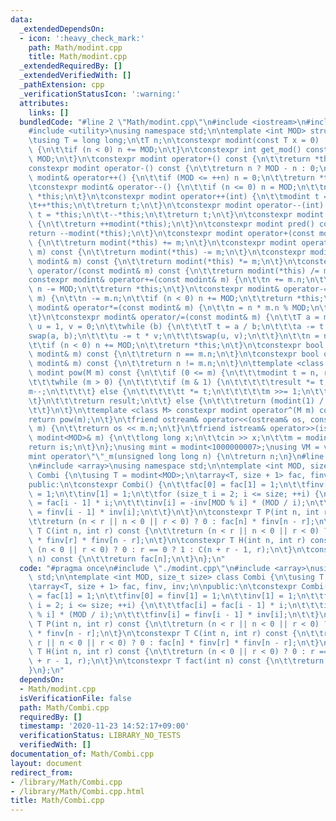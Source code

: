 ```yaml
---
data:
  _extendedDependsOn:
  - icon: ':heavy_check_mark:'
    path: Math/modint.cpp
    title: Math/modint.cpp
  _extendedRequiredBy: []
  _extendedVerifiedWith: []
  _pathExtension: cpp
  _verificationStatusIcon: ':warning:'
  attributes:
    links: []
  bundledCode: "#line 2 \"Math/modint.cpp\"\n#include <iostream>\n#include <vector>\n\
    #include <utility>\nusing namespace std;\n\ntemplate <int MOD> struct modint {\n\
    \tusing T = long long;\n\tT n;\n\tconstexpr modint(const T x = 0) : n(x % MOD)\
    \ {\n\t\tif (n < 0) n += MOD;\n\t}\n\tconstexpr int get_mod() const {\n\t\treturn\
    \ MOD;\n\t}\n\tconstexpr modint operator+() const {\n\t\treturn *this;\n\t}\n\t\
    constexpr modint operator-() const {\n\t\treturn n ? MOD - n : 0;\n\t}\n\tconstexpr\
    \ modint& operator++() {\n\t\tif (MOD <= ++n) n = 0;\n\t\treturn *this;\n\t}\n\
    \tconstexpr modint& operator--() {\n\t\tif (n <= 0) n = MOD;\n\t\tn--;\n\t\treturn\
    \ *this;\n\t}\n\tconstexpr modint operator++(int) {\n\t\tmodint t = *this;\n\t\
    \t++*this;\n\t\treturn t;\n\t}\n\tconstexpr modint operator--(int) {\n\t\tmodint\
    \ t = *this;\n\t\t--*this;\n\t\treturn t;\n\t}\n\tconstexpr modint next() const\
    \ {\n\t\treturn ++modint(*this);\n\t}\n\tconstexpr modint pred() const {\n\t\t\
    return --modint(*this);\n\t}\n\tconstexpr modint operator+(const modint& m) const\
    \ {\n\t\treturn modint(*this) += m;\n\t}\n\tconstexpr modint operator-(const modint&\
    \ m) const {\n\t\treturn modint(*this) -= m;\n\t}\n\tconstexpr modint operator*(const\
    \ modint& m) const {\n\t\treturn modint(*this) *= m;\n\t}\n\tconstexpr modint\
    \ operator/(const modint& m) const {\n\t\treturn modint(*this) /= m;\n\t}\n\t\
    constexpr modint& operator+=(const modint& m) {\n\t\tn += m.n;\n\t\tif (n >= MOD)\
    \ n -= MOD;\n\t\treturn *this;\n\t}\n\tconstexpr modint& operator-=(const modint&\
    \ m) {\n\t\tn -= m.n;\n\t\tif (n < 0) n += MOD;\n\t\treturn *this;\n\t}\n\tconstexpr\
    \ modint& operator*=(const modint& m) {\n\t\tn = n * m.n % MOD;\n\t\treturn *this;\n\
    \t}\n\tconstexpr modint& operator/=(const modint& m) {\n\t\tT a = m.n, b = MOD,\
    \ u = 1, v = 0;\n\t\twhile (b) {\n\t\t\tT t = a / b;\n\t\t\ta -= t * b;\n\t\t\t\
    swap(a, b);\n\t\t\tu -= t * v;\n\t\t\tswap(u, v);\n\t\t}\n\t\tn = n * u % MOD;\n\
    \t\tif (n < 0) n += MOD;\n\t\treturn *this;\n\t}\n\tconstexpr bool operator==(const\
    \ modint& m) const {\n\t\treturn n == m.n;\n\t}\n\tconstexpr bool operator!=(const\
    \ modint& m) const {\n\t\treturn n != m.n;\n\t}\n\ttemplate <class M> constexpr\
    \ modint pow(M m) const {\n\t\tif (0 <= m) {\n\t\t\tmodint t = n, result = 1;\n\
    \t\t\twhile (m > 0) {\n\t\t\t\tif (m & 1) {\n\t\t\t\t\tresult *= t;\n\t\t\t\t\t\
    m--;\n\t\t\t\t} else {\n\t\t\t\t\tt *= t;\n\t\t\t\t\tm >>= 1;\n\t\t\t\t}\n\t\t\
    \t}\n\t\t\treturn result;\n\t\t} else {\n\t\t\treturn (modint(1) / n).pow(-m);\n\
    \t\t}\n\t}\n\ttemplate <class M> constexpr modint operator^(M m) const {\n\t\t\
    return pow(m);\n\t}\n\tfriend ostream& operator<<(ostream& os, const modint<MOD>&\
    \ m) {\n\t\treturn os << m.n;\n\t}\n\tfriend istream& operator>>(istream& is,\
    \ modint<MOD>& m) {\n\t\tlong long x;\n\t\tcin >> x;\n\t\tm = modint(x);\n\t\t\
    return is;\n\t}\n};\nusing mint = modint<1000000007>;\nusing VM = vector<mint>;\n\
    mint operator\"\"_m(unsigned long long n) {\n\treturn n;\n}\n#line 3 \"Math/Combi.cpp\"\
    \n#include <array>\nusing namespace std;\n\ntemplate <int MOD, size_t size> class\
    \ Combi {\n\tusing T = modint<MOD>;\n\tarray<T, size + 1> fac, finv, inv;\n\n\
    public:\n\tconstexpr Combi() {\n\t\tfac[0] = fac[1] = 1;\n\t\tfinv[0] = finv[1]\
    \ = 1;\n\t\tinv[1] = 1;\n\t\tfor (size_t i = 2; i <= size; ++i) {\n\t\t\tfac[i]\
    \ = fac[i - 1] * i;\n\t\t\tinv[i] = -inv[MOD % i] * (MOD / i);\n\t\t\tfinv[i]\
    \ = finv[i - 1] * inv[i];\n\t\t}\n\t}\n\tconstexpr T P(int n, int r) const {\n\
    \t\treturn (n < r || n < 0 || r < 0) ? 0 : fac[n] * finv[n - r];\n\t}\n\tconstexpr\
    \ T C(int n, int r) const {\n\t\treturn (n < r || n < 0 || r < 0) ? 0 : fac[n]\
    \ * finv[r] * finv[n - r];\n\t}\n\tconstexpr T H(int n, int r) const {\n\t\treturn\
    \ (n < 0 || r < 0) ? 0 : r == 0 ? 1 : C(n + r - 1, r);\n\t}\n\tconstexpr T fact(int\
    \ n) const {\n\t\treturn fac[n];\n\t}\n};\n"
  code: "#pragma once\n#include \"./modint.cpp\"\n#include <array>\nusing namespace\
    \ std;\n\ntemplate <int MOD, size_t size> class Combi {\n\tusing T = modint<MOD>;\n\
    \tarray<T, size + 1> fac, finv, inv;\n\npublic:\n\tconstexpr Combi() {\n\t\tfac[0]\
    \ = fac[1] = 1;\n\t\tfinv[0] = finv[1] = 1;\n\t\tinv[1] = 1;\n\t\tfor (size_t\
    \ i = 2; i <= size; ++i) {\n\t\t\tfac[i] = fac[i - 1] * i;\n\t\t\tinv[i] = -inv[MOD\
    \ % i] * (MOD / i);\n\t\t\tfinv[i] = finv[i - 1] * inv[i];\n\t\t}\n\t}\n\tconstexpr\
    \ T P(int n, int r) const {\n\t\treturn (n < r || n < 0 || r < 0) ? 0 : fac[n]\
    \ * finv[n - r];\n\t}\n\tconstexpr T C(int n, int r) const {\n\t\treturn (n <\
    \ r || n < 0 || r < 0) ? 0 : fac[n] * finv[r] * finv[n - r];\n\t}\n\tconstexpr\
    \ T H(int n, int r) const {\n\t\treturn (n < 0 || r < 0) ? 0 : r == 0 ? 1 : C(n\
    \ + r - 1, r);\n\t}\n\tconstexpr T fact(int n) const {\n\t\treturn fac[n];\n\t\
    }\n};\n"
  dependsOn:
  - Math/modint.cpp
  isVerificationFile: false
  path: Math/Combi.cpp
  requiredBy: []
  timestamp: '2020-11-23 14:52:17+09:00'
  verificationStatus: LIBRARY_NO_TESTS
  verifiedWith: []
documentation_of: Math/Combi.cpp
layout: document
redirect_from:
- /library/Math/Combi.cpp
- /library/Math/Combi.cpp.html
title: Math/Combi.cpp
---
```


